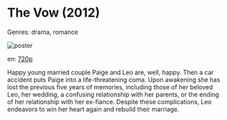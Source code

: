 # The Vow (2012)

Genres: drama, romance

![poster](http://image.tmdb.org/t/p/w500/qHNjcjKa6VHJsa0Eu0DHl2BaYw3.jpg)

en:
  [720p](magnet:?xt=urn:btih:AA9B85BDCB25B6C5155C8C76D701E191C1B7F8EC&tr=udp://glotorrents.pw:6969/announce&tr=udp://tracker.opentrackr.org:1337/announce&tr=udp://torrent.gresille.org:80/announce&tr=udp://tracker.openbittorrent.com:80&tr=udp://tracker.coppersurfer.tk:6969&tr=udp://tracker.leechers-paradise.org:6969&tr=udp://p4p.arenabg.ch:1337&tr=udp://tracker.internetwarriors.net:1337)
  


Happy young married couple Paige and Leo are, well, happy. Then a car accident puts Paige into a life-threatening coma. Upon awakening she has lost the previous five years of memories, including those of her beloved Leo, her wedding, a confusing relationship with her parents, or the ending of her relationship with her ex-fiance. Despite these complications, Leo endeavors to win her heart again and rebuild their marriage.